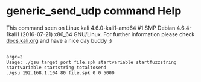 # generic_send_udp command Help
 
 This command seen on Linux kali 4.6.0-kali1-amd64 #1 SMP Debian 4.6.4-1kali1 (2016-07-21) x86_64 GNU/Linux. For further information please check [docs.kali.org](docs.kali.org) and have a nice day buddy ;) 

~~~

argc=2
Usage: ./gsu target port file.spk startvariable startfuzzstring startvariable startstring totaltosend
./gsu 192.168.1.104 80 file.spk 0 0 5000

~~~
